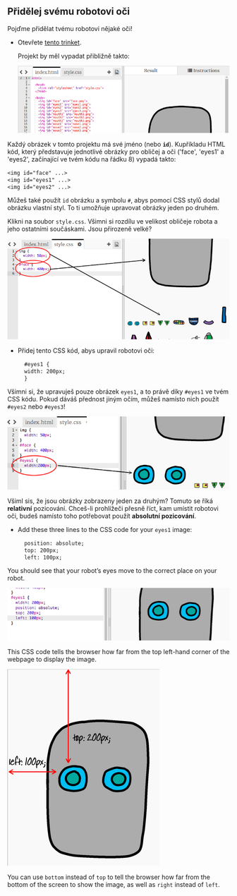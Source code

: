 ## Přidělej svému robotovi oči

Pojďme přidělat tvému robotovi nějaké oči!

+ Otevřete [tento trinket](http://jumpto.cc/web-robot).
    
    Projekt by měl vypadat přibližně takto:
    
    ![screenshot](images/robot-starter.png)

Každý obrázek v tomto projektu má své jméno (nebo **`id`**). Kupříkladu HTML kód, který představuje jednotlivé obrázky pro obličej a oči ('face', 'eyes1' a 'eyes2', začínající ve tvém kódu na řádku 8) vypadá takto:

    <img id="face" ...>
    <img id="eyes1" ...>
    <img id="eyes2" ...>
    

Můžeš také použít `id` obrázku a symbolu `#`, abys pomocí CSS stylů dodal obrázku vlastní styl. To ti umožňuje upravovat obrázky jeden po druhém.

Klikni na soubor `style.css`. Všimni si rozdílu ve velikost obličeje robota a jeho ostatními součáskami. Jsou přirozeně velké?

![screenshot](images/robot-id.png)

+ Přidej tento CSS kód, abys upravil robotovi oči:
    
        #eyes1 {
        width: 200px;
        }
        

Všimni si, že upravuješ pouze obrázek `eyes1`, a to právě díky `#eyes1` ve tvém CSS kódu. Pokud dáváš přednost jiným očím, můžeš namísto nich použít `#eyes2` nebo `#eyes3`!

![screenshot](images/robot-eyes-width.png)

Všiml sis, že jsou obrázky zobrazeny jeden za druhým? Tomuto se říká **relativní** pozicování. Chceš-li prohlížeči přesně říct, kam umístit robotovi oči, budeš namísto toho potřebovat použít **absolutní pozicování**.

+ Add these three lines to the CSS code for your `eyes1` image:
    
        position: absolute;
        top: 200px;
        left: 100px;
        

You should see that your robot’s eyes move to the correct place on your robot.

![screenshot](images/robot-eyes-position.png)

This CSS code tells the browser how far from the top left-hand corner of the webpage to display the image.

![screenshot](images/robot-eyes-position2.png)

You can use `bottom` instead of `top` to tell the browser how far from the bottom of the screen to show the image, as well as `right` instead of `left`.